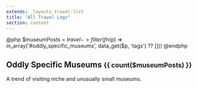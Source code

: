 ```yaml
---
extends: _layouts.travel-list
title: "All Travel Logs"
section: content
---
```

@php
    $museumPosts = $travel->filter(fn ($p) => in_array('#oddly_specific_museums', data_get($p, 'tags') ?? []))
@endphp
<section class="accent content">
    <div class="container">
        <h2>Oddly Specific Museums <small class="extra dot">{{ count($museumPosts) }}</small></h2>
        <p>A trend of visiting niche and unusually small museums.</p>
        <x-travel-list :travel-logs="$museumPosts" />
    </div>
</section>
